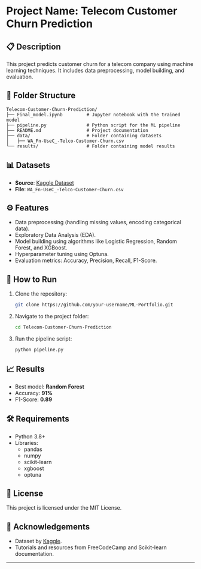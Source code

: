 # Project Name: Telecom Customer Churn Prediction

## 📋 Description
This project predicts customer churn for a telecom company using machine learning techniques. It includes data preprocessing, model building, and evaluation.

## 📂 Folder Structure
```
Telecom-Customer-Churn-Prediction/
├── Final_model.ipynb         # Jupyter notebook with the trained model
├── pipeline.py               # Python script for the ML pipeline
├── README.md                 # Project documentation
├── data/                     # Folder containing datasets
│   ├── WA_Fn-UseC_-Telco-Customer-Churn.csv
└── results/                  # Folder containing model results
```

## 📊 Datasets
- **Source**: [Kaggle Dataset](https://www.kaggle.com/datasets/blastchar/telco-customer-churn)
- **File**: `WA_Fn-UseC_-Telco-Customer-Churn.csv`

## ⚙️ Features
- Data preprocessing (handling missing values, encoding categorical data).
- Exploratory Data Analysis (EDA).
- Model building using algorithms like Logistic Regression, Random Forest, and XGBoost.
- Hyperparameter tuning using Optuna.
- Evaluation metrics: Accuracy, Precision, Recall, F1-Score.

## 🚀 How to Run
1. Clone the repository:
   ```bash
   git clone https://github.com/your-username/ML-Portfolio.git
   ```
2. Navigate to the project folder:
   ```bash
   cd Telecom-Customer-Churn-Prediction
   ```
3. Run the pipeline script:
   ```bash
   python pipeline.py
   ```

## 📈 Results
- Best model: **Random Forest**
- Accuracy: **91%**
- F1-Score: **0.89**

## 🛠️ Requirements
- Python 3.8+
- Libraries:
  - pandas
  - numpy
  - scikit-learn
  - xgboost
  - optuna

## 📄 License
This project is licensed under the MIT License.

## 🙌 Acknowledgements
- Dataset by [Kaggle](https://www.kaggle.com/).
- Tutorials and resources from FreeCodeCamp and Scikit-learn documentation.

---
